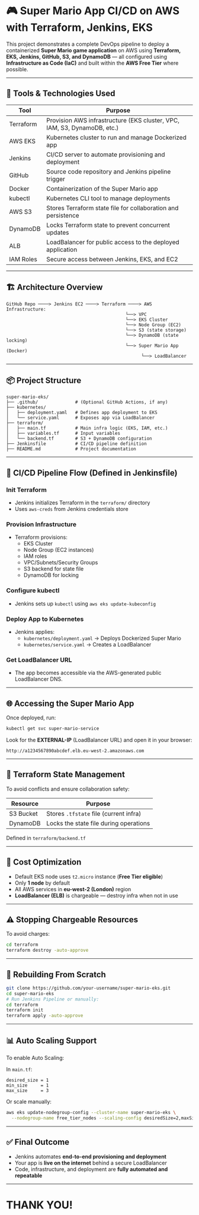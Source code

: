 # 🎮 Super Mario App CI/CD on AWS with Terraform, Jenkins, EKS

This project demonstrates a complete DevOps pipeline to deploy a containerized **Super Mario game application** on AWS using **Terraform, EKS, Jenkins, GitHub, S3, and DynamoDB** — all configured using **Infrastructure as Code (IaC)** and built within the **AWS Free Tier** where possible.

---

## 🧰 Tools & Technologies Used

| Tool         | Purpose                                                                 |
|--------------|-------------------------------------------------------------------------|
| Terraform    | Provision AWS infrastructure (EKS cluster, VPC, IAM, S3, DynamoDB, etc.)|
| AWS EKS      | Kubernetes cluster to run and manage Dockerized app                    |
| Jenkins      | CI/CD server to automate provisioning and deployment                   |
| GitHub       | Source code repository and Jenkins pipeline trigger                    |
| Docker       | Containerization of the Super Mario app                                |
| kubectl      | Kubernetes CLI tool to manage deployments                              |
| AWS S3       | Stores Terraform state file for collaboration and persistence          |
| DynamoDB     | Locks Terraform state to prevent concurrent updates                    |
| ALB          | LoadBalancer for public access to the deployed application             |
| IAM Roles    | Secure access between Jenkins, EKS, and EC2                            |

---

## 🏗️ Architecture Overview

```
GitHub Repo ────> Jenkins EC2 ────> Terraform ────> AWS Infrastructure:
                                             └──> VPC
                                             └──> EKS Cluster
                                             └──> Node Group (EC2)
                                             └──> S3 (state storage)
                                             └──> DynamoDB (state locking)
                                             └──> Super Mario App (Docker)
                                                   └──> LoadBalancer
```

---

## 📦 Project Structure

```
super-mario-eks/
├── .github/              # (Optional GitHub Actions, if any)
├── kubernetes/
│   ├── deployment.yaml   # Defines app deployment to EKS
│   └── service.yaml      # Exposes app via LoadBalancer
├── terraform/
│   ├── main.tf           # Main infra logic (EKS, IAM, etc.)
│   ├── variables.tf      # Input variables
│   └── backend.tf        # S3 + DynamoDB configuration
├── Jenkinsfile           # CI/CD pipeline definition
├── README.md             # Project documentation
```

---

## 🚀 CI/CD Pipeline Flow (Defined in Jenkinsfile)

### Init Terraform
- Jenkins initializes Terraform in the `terraform/` directory
- Uses `aws-creds` from Jenkins credentials store

### Provision Infrastructure
- Terraform provisions:
  - EKS Cluster
  - Node Group (EC2 instances)
  - IAM roles
  - VPC/Subnets/Security Groups
  - S3 backend for state file
  - DynamoDB for locking

### Configure kubectl
- Jenkins sets up `kubectl` using `aws eks update-kubeconfig`

### Deploy App to Kubernetes
- Jenkins applies:
  - `kubernetes/deployment.yaml` → Deploys Dockerized Super Mario
  - `kubernetes/service.yaml` → Creates a LoadBalancer

### Get LoadBalancer URL
- The app becomes accessible via the AWS-generated public LoadBalancer DNS.

---

## 🌐 Accessing the Super Mario App

Once deployed, run:

```bash
kubectl get svc super-mario-service
```

Look for the **EXTERNAL-IP** (LoadBalancer URL) and open it in your browser:

```
http://a1234567890abcdef.elb.eu-west-2.amazonaws.com
```

---

## 💾 Terraform State Management

To avoid conflicts and ensure collaboration safety:

| Resource     | Purpose                                  |
|--------------|-------------------------------------------|
| S3 Bucket    | Stores `.tfstate` file (current infra)    |
| DynamoDB     | Locks the state file during operations    |

Defined in `terraform/backend.tf`

---

## 💸 Cost Optimization

- Default EKS node uses `t2.micro` instance (**Free Tier eligible**)
- Only **1 node** by default
- All AWS services in **eu-west-2 (London)** region
- **LoadBalancer (ELB)** is chargeable — destroy infra when not in use

---

## ⚠️ Stopping Chargeable Resources

To avoid charges:

```bash
cd terraform
terraform destroy -auto-approve
```

---

## 🔄 Rebuilding From Scratch

```bash
git clone https://github.com/your-username/super-mario-eks.git
cd super-mario-eks
# Run Jenkins Pipeline or manually:
cd terraform
terraform init
terraform apply -auto-approve
```

---

## 📊 Auto Scaling Support

To enable Auto Scaling:

In `main.tf`:
```hcl
desired_size = 1
min_size     = 1
max_size     = 3
```

Or scale manually:
```bash
aws eks update-nodegroup-config --cluster-name super-mario-eks \
  --nodegroup-name free_tier_nodes --scaling-config desiredSize=2,maxSize=3,minSize=1
```

---

## ✅ Final Outcome

- Jenkins automates **end-to-end provisioning and deployment**
- Your app is **live on the internet** behind a secure LoadBalancer
- Code, infrastructure, and deployment are **fully automated and repeatable**

---

# THANK YOU!
